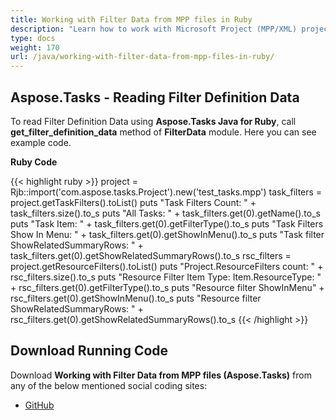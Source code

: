 ```yaml
---
title: Working with Filter Data from MPP files in Ruby
description: "Learn how to work with Microsoft Project (MPP/XML) project filters using Aspose.Tasks Java for Ruby."
type: docs
weight: 170
url: /java/working-with-filter-data-from-mpp-files-in-ruby/
---
```


## **Aspose.Tasks - Reading Filter Definition Data**
To read Filter Definition Data using **Aspose.Tasks Java for Ruby**, call **get_filter_definition_data** method of **FilterData** module. Here you can see example code.

**Ruby Code**

{{< highlight ruby >}}
project = Rjb::import('com.aspose.tasks.Project').new('test_tasks.mpp')
task_filters = project.getTaskFilters().toList()
puts "Task Filters Count: " + task_filters.size().to_s
puts "All Tasks: " + task_filters.get(0).getName().to_s
puts "Task Item: " + task_filters.get(0).getFilterType().to_s
puts "Task Filters Show In Menu: " + task_filters.get(0).getShowInMenu().to_s
puts "Task filter ShowRelatedSummaryRows: "  + task_filters.get(0).getShowRelatedSummaryRows().to_s
rsc_filters = project.getResourceFilters().toList()
puts "Project.ResourceFilters count: " +  rsc_filters.size().to_s
puts "Resource Filter Item Type: Item.ResourceType: "  + rsc_filters.get(0).getFilterType().to_s
puts "Resource filter ShowInMenu"  + rsc_filters.get(0).getShowInMenu().to_s
puts "Resource filter ShowRelatedSummaryRows: " + rsc_filters.get(0).getShowRelatedSummaryRows().to_s
{{< /highlight >}}

## **Download Running Code**
Download **Working with Filter Data from MPP files (Aspose.Tasks)** from any of the below mentioned social coding sites:

- [GitHub](https://github.com/aspose-tasks/Aspose.Tasks-for-Java/blob/master/Plugins/Aspose_Tasks_Java_for_Ruby/lib/asposetasksjava/Projects/filterdata.rb)
